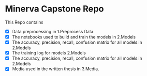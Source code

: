 # Minerva Capstone Repo
This Repo contains 

 - [x] Data preprocessing in 1.Preprocess Data
 - [x] The notebooks used to build and train the models in 2.Models
 - [x] The accuracy, precision, recall, confusion matrix for all models in 2.Models
 - [x] The training log for models 2.Models
 - [x] The accuracy, precision, recall, confusion matrix for all models in 2.Models
 - [x] Media used in the written thesis in 3.Media.
